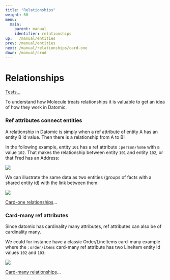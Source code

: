 ```yaml
---
title: "Relationships"
weight: 60
menu:
  main:
    parent: manual
    identifier: relationships
up:   /manual/entities
prev: /manual/entities
next: /manual/relationships/card-one
down: /manual/crud
---
```


# Relationships

[Tests...](https://github.com/scalamolecule/molecule/blob/master/coretests/src/test/scala/molecule/coretests/ref/Relations.scala)


To understand how Molecule treats relationships it is valuable to get an idea of how they work in Datomic.


### Ref attributes connect entities

A relationship in Datomic is simply when a ref attribute of entity A has an entity B id value. Then there is a relationship from A to B!

In the following example, entity `101` has a ref attribute `:person/home` with a value `102`. That makes the relationship between 
entity `101` and entity `102`, or that Fred has an Address:

![](/img/relationships/ref.jpg)

We can illustrate the same data as two entities (groups of facts with a shared entity id) with the link between them:

![](/img/relationships/entityref.jpg)

[Card-one relationships](/manual/relationships/card-one/)...


### Card-many ref attributes

Since datomic has cardinality many attributes, ref attributes can also be of cardinality many.

We could for instance have a classic Order/LineItems card-many example where the `:order/items` card-many ref attribute has two
LineItem entity id values `102` and `103`:

![](/img/relationships/entityrefs.jpg)


[Card-many relationships](/manual/relationships/card-many/)...


